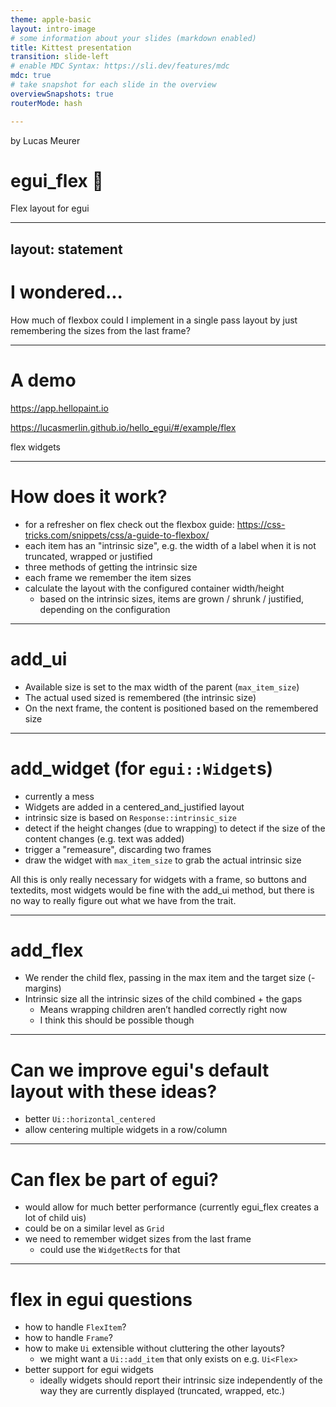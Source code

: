```yaml
---
theme: apple-basic
layout: intro-image
# some information about your slides (markdown enabled)
title: Kittest presentation
transition: slide-left
# enable MDC Syntax: https://sli.dev/features/mdc
mdc: true
# take snapshot for each slide in the overview
overviewSnapshots: true
routerMode: hash

---
```





<div class="absolute top-10">
  <span class="font-700">
    by Lucas Meurer
  </span>
</div>

<div class="absolute bottom-10">
  <h1>egui_flex 💪</h1>
  <p>Flex layout for egui</p>
</div>

---
layout: statement
---

# I wondered...

How much of flexbox could I implement in a single pass layout by just remembering the sizes from the last frame?

--- 

# A demo

https://app.hellopaint.io

https://lucasmerlin.github.io/hello_egui/#/example/flex

flex widgets

--- 

# How does it work?
- for a refresher on flex check out the flexbox guide: https://css-tricks.com/snippets/css/a-guide-to-flexbox/
- each item has an "intrinsic size", e.g. the width of a label when it is not truncated, wrapped or justified
- three methods of getting the intrinsic size
- each frame we remember the item sizes
- calculate the layout with the configured container width/height
  - based on the intrinsic sizes, items are grown / shrunk / justified, depending on the configuration

---

# add_ui

- Available size is set to the max width of the parent (`max_item_size`)
- The actual used sized is remembered (the intrinsic size) 
- On the next frame, the content is positioned based on the remembered size
---

# add_widget (for `egui::Widget`s)

- currently a mess
- Widgets are added in a centered_and_justified layout
- intrinsic size is based on `Response::intrinsic_size`
- detect if the height changes (due to wrapping) to detect if the size of the content changes (e.g. text was added)
- trigger a "remeasure", discarding two frames
- draw the widget with `max_item_size` to grab the actual intrinsic size

All this is only really necessary for widgets with a frame, so buttons and textedits, most widgets would be fine with 
the add_ui method, but there is no way to really figure out what we have from the trait.

---

# add_flex
- We render the child flex, passing in the max item and the target size (- margins)
- Intrinsic size all the intrinsic sizes of the child combined + the gaps
  - Means wrapping children aren’t handled correctly right now
  - I think this should be possible though

---

# Can we improve egui's default layout with these ideas?

- better `Ui::horizontal_centered`
- allow centering multiple widgets in a row/column

---

# Can flex be part of egui?

- would allow for much better performance (currently egui_flex creates a lot of child uis)
- could be on a similar level as `Grid`
- we need to remember widget sizes from the last frame
  - could use the `WidgetRect`s for that

---

# flex in egui questions

- how to handle `FlexItem`?
- how to handle `Frame`?
- how to make `Ui` extensible without cluttering the other layouts?
    - we might want a `Ui::add_item` that only exists on e.g. `Ui<Flex>`
- better support for egui widgets
    - ideally widgets should report their intrinsic size independently of the way they are currently displayed (truncated, wrapped, etc.)
